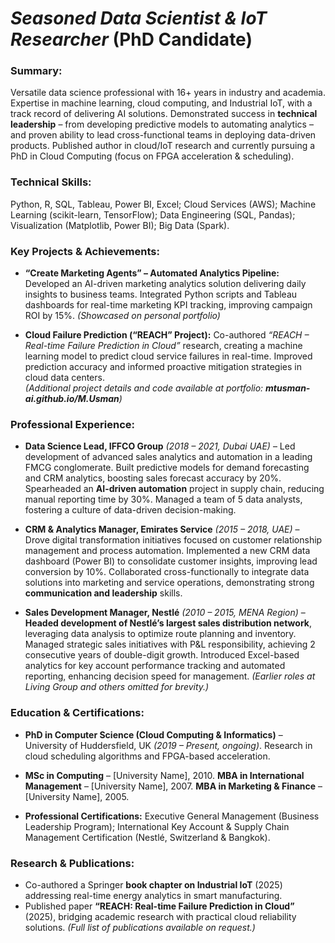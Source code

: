 # _Seasoned Data Scientist & IoT Researcher_ (PhD Candidate)  

### **Summary:** 
Versatile data science professional with 16+ years in industry and academia. Expertise in machine learning, cloud computing, and Industrial IoT, with a track record of delivering AI solutions. Demonstrated success in **technical leadership** – from developing predictive models to automating analytics – and proven ability to lead cross-functional teams in deploying data-driven products. Published author in cloud/IoT research and currently pursuing a PhD in Cloud Computing (focus on FPGA acceleration & scheduling).

### **Technical Skills:** 
Python, R, SQL, Tableau, Power BI, Excel; Cloud Services (AWS); Machine Learning (scikit-learn, TensorFlow); Data Engineering (SQL, Pandas); Visualization (Matplotlib, Power BI); Big Data (Spark).

### **Key Projects & Achievements:**

- **“Create Marketing Agents” – Automated Analytics Pipeline:** Developed an AI-driven marketing analytics solution delivering daily insights to business teams. Integrated Python scripts and Tableau dashboards for real-time marketing KPI tracking, improving campaign ROI by 15%. _(Showcased on personal portfolio)_
    
- **Cloud Failure Prediction (“REACH” Project):** Co-authored _“REACH – Real-time Failure Prediction in Cloud”_ research, creating a machine learning model to predict cloud service failures in real-time. Improved prediction accuracy and informed proactive mitigation strategies in cloud data centers.  
    _(Additional project details and code available at portfolio: **mtusman-ai.github.io/M.Usman**)_
    

### **Professional Experience:**

- **Data Science Lead, IFFCO Group** _(2018 – 2021, Dubai UAE)_ – Led development of advanced sales analytics and automation in a leading FMCG conglomerate. Built predictive models for demand forecasting and CRM analytics, boosting sales forecast accuracy by 20%. Spearheaded an **AI-driven automation** project in supply chain, reducing manual reporting time by 30%. Managed a team of 5 data analysts, fostering a culture of data-driven decision-making.
    
- **CRM & Analytics Manager, Emirates Service** _(2015 – 2018, UAE)_ – Drove digital transformation initiatives focused on customer relationship management and process automation. Implemented a new CRM data dashboard (Power BI) to consolidate customer insights, improving lead conversion by 10%. Collaborated cross-functionally to integrate data solutions into marketing and service operations, demonstrating strong **communication and leadership** skills.
    
- **Sales Development Manager, Nestlé** _(2010 – 2015, MENA Region)_ – **Headed development of Nestlé’s largest sales distribution network**, leveraging data analysis to optimize route planning and inventory. Managed strategic sales initiatives with P&L responsibility, achieving 2 consecutive years of double-digit growth. Introduced Excel-based analytics for key account performance tracking and automated reporting, enhancing decision speed for management. _(Earlier roles at Living Group and others omitted for brevity.)_
    

### **Education & Certifications:**

- **PhD in Computer Science (Cloud Computing & Informatics)** – University of Huddersfield, UK _(2019 – Present, ongoing)_. Research in cloud scheduling algorithms and FPGA-based acceleration.
    
- **MSc in Computing** – [University Name], 2010. **MBA in International Management** – [University Name], 2007. **MBA in Marketing & Finance** – [University Name], 2005.
    
- **Professional Certifications:** Executive General Management (Business Leadership Program); International Key Account & Supply Chain Management Certification (Nestlé, Switzerland & Bangkok).
    

### **Research & Publications:** 
- Co-authored a Springer **book chapter on Industrial IoT** (2025) addressing real-time energy analytics in smart manufacturing. 
- Published paper **“REACH: Real-time Failure Prediction in Cloud”** (2025), bridging academic research with practical cloud reliability solutions. _(Full list of publications available on request.)_

